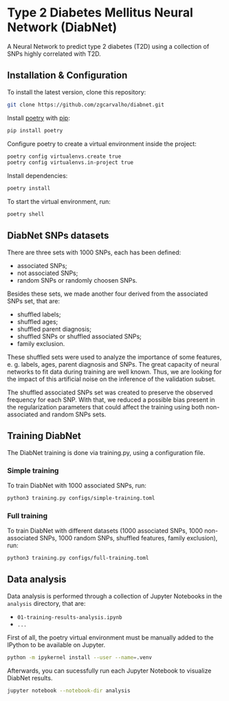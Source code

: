 # Type 2 Diabetes Mellitus Neural Network (DiabNet)

A Neural Network to predict type 2 diabetes (T2D) using a collection of SNPs highly correlated with T2D.

## Installation & Configuration

To install the latest version, clone this repository:

```bash
git clone https://github.com/zgcarvalho/diabnet.git
```

Install [poetry](https://python-poetry.org/) with [pip](https://pip.pypa.io/en/stable/):

```bash
pip install poetry
```

Configure poetry to create a virtual environment inside the project:

```bash
poetry config virtualenvs.create true
poetry config virtualenvs.in-project true
```

Install dependencies:

```bash
poetry install
```

To start the virtual environment, run:

```bash
poetry shell
```

## DiabNet SNPs datasets

There are three sets with 1000 SNPs, each has been defined:

- associated SNPs;
- not associated SNPs;
- random SNPs or randomly choosen SNPs.

Besides these sets, we made another four derived from the associated SNPs set, that are:

- shuffled labels;
- shuffled ages;
- shuffled parent diagnosis;
- shuffled SNPs or shuffled associated SNPs;
- family exclusion.

These shuffled sets were used to analyze the importance of some features, e. g. labels, ages, parent diagnosis and SNPs. The great capacity of neural networks to fit data during training are well known. Thus, we are looking for the impact of this artificial noise on the inference of the validation subset.

The shuffled associated SNPs set was created to preserve the observed frequency for each SNP. With that, we reduced a possible bias present in the regularization parameters that could affect the training using both non-associated and random SNPs sets.

## Training DiabNet

The DiabNet training is done via training.py, using a configuration file.

### Simple training

To train DiabNet with 1000 associated SNPs, run: 

```bash
python3 training.py configs/simple-training.toml
```

### Full training

To train DiabNet with different datasets (1000 associated SNPs, 1000 non-associated SNPs, 1000 random SNPs, shuffled features, family exclusion), run:

```bash
python3 training.py configs/full-training.toml
```

## Data analysis

Data analysis is performed through a collection of Jupyter Notebooks in the `analysis` directory, that are:

- `01-training-results-analysis.ipynb`
- `...`

First of all, the poetry virtual environment must be manually added to the IPython to be available on Jupyter.

```bash
python -m ipykernel install --user --name=.venv
```

Afterwards, you can sucessfully run each Jupyter Notebook to visualize DiabNet results.

```bash
jupyter notebook --notebook-dir analysis
```
